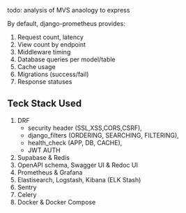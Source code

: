 todo:
analysis of MVS anaology to express

By default, django-prometheus provides:

1. Request count, latency
2. View count by endpoint
3. Middleware timing
4. Database queries per model/table
5. Cache usage
6. Migrations (success/fail)
7. Response statuses

## Teck Stack Used

1. DRF
   - security header (SSL,XSS,CORS,CSRF),
   - django_filters (ORDERING, SEARCHING, FILTERING),
   - health_check (APP, DB, CACHE),
   - JWT AUTH
2. Supabase & Redis
3. OpenAPI schema, Swagger UI & Redoc UI
4. Prometheus & Grafana
5. Elastisearch, Logstash, Kibana (ELK Stash)
6. Sentry
7. Celery
8. Docker & Docker Compose

